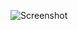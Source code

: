 ![Screenshot](https://raw.githubusercontent.com/Cryakl/Ultimate-RAT-Collection/refs/heads/main/Mosucker/Mosucker%203.0/Screenshot.png)
